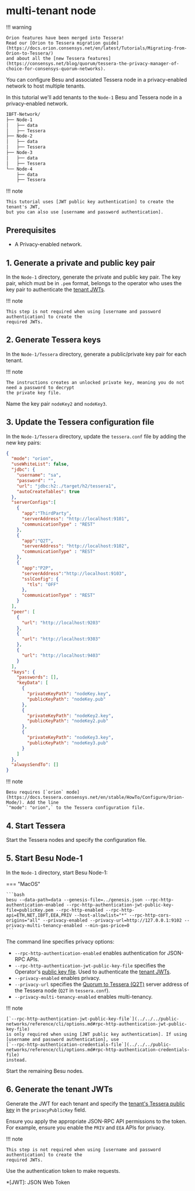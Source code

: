 # multi-tenant node

!!! warning

```
Orion features have been merged into Tessera!
Read our [Orion to Tessera migration guide](https://docs.orion.consensys.net/en/latest/Tutorials/Migrating-from-Orion-to-Tessera/)
and about all the [new Tessera features](https://consensys.net/blog/quorum/tessera-the-privacy-manager-of-choice-for-consensys-quorum-networks).
```

You can configure Besu and associated Tessera node in a privacy-enabled network to host multiple tenants.

In this tutorial we'll add tenants to the `Node-1` Besu and Tessera node in a privacy-enabled network.

```bash
IBFT-Network/
├── Node-1
│   ├── data
│   ├── Tessera
├── Node-2
│   ├── data
│   ├── Tessera
├── Node-3
│   ├── data
│   ├── Tessera
└── Node-4
    ├── data
    ├── Tessera
```

!!! note

```
This tutorial uses [JWT public key authentication] to create the tenant's JWT,
but you can also use [username and password authentication].
```

## Prerequisites

* A Privacy-enabled network.

## 1. Generate a private and public key pair

In the `Node-1` directory, generate the private and public key pair. The key pair, which must be in `.pem` format, belongs to the operator who uses the key pair to authenticate the [tenant JWTs](broken-reference).

!!! note

```
This step is not required when using [username and password authentication] to create the
required JWTs.
```

## 2. Generate Tessera keys

In the `Node-1/Tessera` directory, generate a public/private key pair for each tenant.

!!! note

```
The instructions creates an unlocked private key, meaning you do not need a password to decrypt
the private key file.
```

Name the key pair `nodeKey2` and `nodeKey3`.

## 3. Update the Tessera configuration file

In the `Node-1/Tessera` directory, update the `tessera.conf` file by adding the new key pairs:

```json
{
  "mode": "orion",
  "useWhiteList": false,
  "jdbc": {
    "username": "sa",
    "password": "",
    "url": "jdbc:h2:./target/h2/tessera1",
    "autoCreateTables": true
  },
  "serverConfigs":[
    {
      "app":"ThirdParty",
      "serverAddress": "http://localhost:9101",
      "communicationType" : "REST"
    },
    {
      "app":"Q2T",
      "serverAddress": "http://localhost:9102",
      "communicationType" : "REST"
    },
    {
      "app":"P2P",
      "serverAddress":"http://localhost:9103",
      "sslConfig": {
        "tls": "OFF"
      },
      "communicationType" : "REST"
    }
  ],
  "peer": [
    {
      "url": "http://localhost:9203"
    },
    {
      "url": "http://localhost:9303"
    },
    {
      "url": "http://localhost:9403"
    }
  ],
  "keys": {
    "passwords": [],
    "keyData": [
      {
        "privateKeyPath": "nodeKey.key",
        "publicKeyPath": "nodeKey.pub"
      },
      {
        "privateKeyPath": "nodeKey2.key",
        "publicKeyPath": "nodeKey2.pub"
      },
      {
        "privateKeyPath": "nodeKey3.key",
        "publicKeyPath": "nodeKey3.pub"
      }
    ]
  },
  "alwaysSendTo": []
}
```

!!! note

```
Besu requires [`orion` mode](https://docs.tessera.consensys.net/en/stable/HowTo/Configure/Orion-Mode/). Add the line
`"mode": "orion",` to the Tessera configuration file.
```

## 4. Start Tessera

Start the Tessera nodes and specify the configuration file.

## 5. Start Besu Node-1

In the `Node-1` directory, start Besu Node-1:

\=== "MacOS"

````
```bash
besu --data-path=data --genesis-file=../genesis.json --rpc-http-authentication-enabled --rpc-http-authentication-jwt-public-key-file=publicKey.pem --rpc-http-enabled --rpc-http-api=ETH,NET,IBFT,EEA,PRIV --host-allowlist="*" --rpc-http-cors-origins="all" --privacy-enabled --privacy-url=http://127.0.0.1:9102 --privacy-multi-tenancy-enabled --min-gas-price=0
```
````

The command line specifies privacy options:

* `--rpc-http-authentication-enabled` enables authentication for JSON-RPC APIs.
* `--rpc-http-authentication-jwt-public-key-file` specifies the Operator's [public key file](broken-reference). Used to authenticate the [tenant JWTs](broken-reference).
* `--privacy-enabled` enables privacy.
* `--privacy-url` specifies the [Quorum to Tessera (Q2T)](https://docs.tessera.consensys.net/Concepts/TesseraAPI/#quorum-to-tessera-api) server address of the Tessera node (`Q2T` in `tessera.conf`).
* `--privacy-multi-tenancy-enabled` enables multi-tenancy.

!!! note

```
[`--rpc-http-authentication-jwt-public-key-file`](../../../public-networks/reference/cli/options.md#rpc-http-authentication-jwt-public-key-file)
is only required when using [JWT public key authentication]. If using
[username and password authentication], use
[`--rpc-http-authentication-credentials-file`](../../../public-networks/reference/cli/options.md#rpc-http-authentication-credentials-file)
instead.
```

Start the remaining Besu nodes.

## 6. Generate the tenant JWTs

Generate the JWT for each tenant and specify the [tenant's Tessera public key](broken-reference) in the `privacyPublicKey` field.

Ensure you apply the appropriate JSON-RPC API permissions to the token. For example, ensure you enable the `PRIV` and `EEA` APIs for privacy.

!!! note

```
This step is not required when using [username and password authentication] to create the
required JWTs.
```

Use the authentication token to make requests.

\*\[JWT]: JSON Web Token
